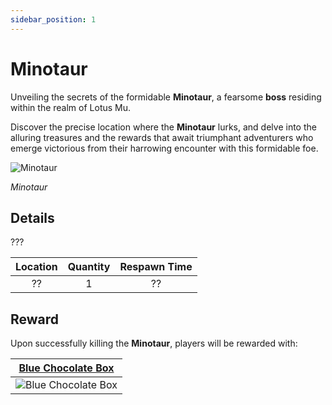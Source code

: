 ```yaml
---
sidebar_position: 1
---
```


# Minotaur

Unveiling the secrets of the formidable **Minotaur**, a fearsome **boss** residing within the realm of Lotus Mu.

Discover the precise location where the **Minotaur** lurks, and delve into the alluring treasures and the rewards that await triumphant adventurers who emerge victorious from their harrowing encounter with this formidable foe.

![Minotaur](/img/monsters/special/bosses/minotaur.jpg)

_Minotaur_

## Details

???

| Location | Quantity | Respawn Time |
| :------: | :------: | :----------: |
|    ??    |    1     |      ??      |

## Reward

Upon successfully killing the **Minotaur**, players will be rewarded with:

|   [Blue Chocolate Box](/items/item-bags/exc/blue-chocolate-box)    |
| :----------------------------------------------------------------: |
| ![Blue Chocolate Box](/img/items/item-bags/blue-chocolate-box.png) |
